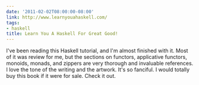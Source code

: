 ```yaml
---
date: '2011-02-02T08:00:00-08:00'
link: http://www.learnyouahaskell.com/
tags:
- haskell
title: Learn You A Haskell For Great Good!
---
```


I've been reading this Haskell tutorial, and I'm almost finished with it. Most of it was review for me, but the sections on functors, applicative functors, monoids, monads, and zippers are very thorough and invaluable references. I love the tone of the writing and the artwork. It's so fanciful. I would totally buy this book if it were for sale. Check it out.
